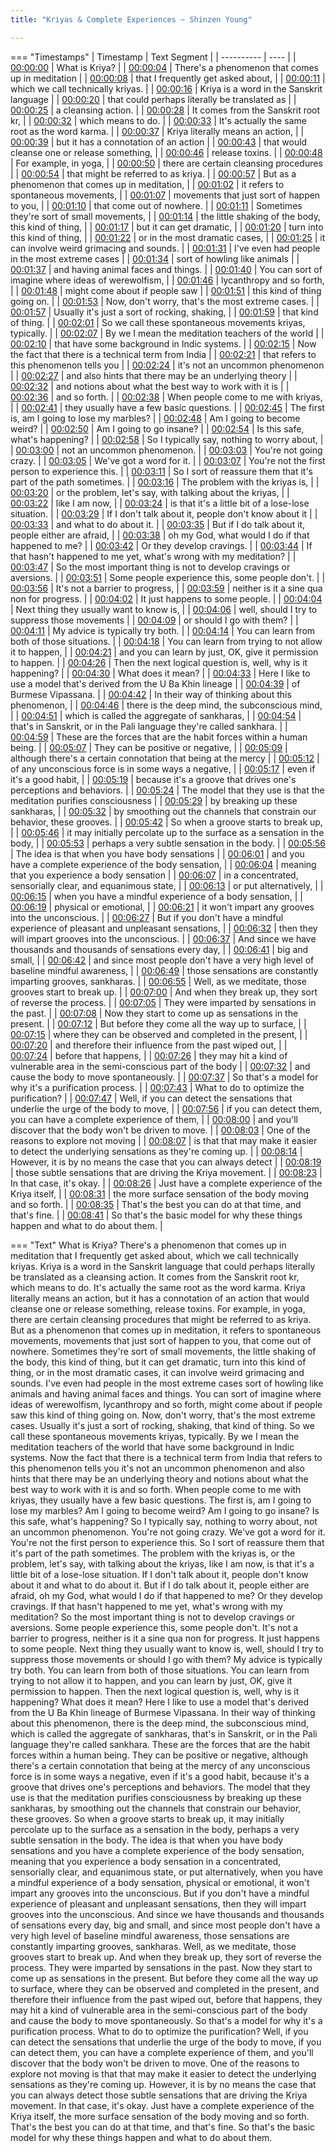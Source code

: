 ```yaml
---
title: "Kriyas & Complete Experiences ~ Shinzen Young"

---
```

=== "Timestamps"
    | Timestamp | Text Segment |
    | ---------- | ----  |
    | [00:00:00](https://www.youtube.com/watch?v=e9AHh9MvgyQ&t=0) |  What is Kriya? |
    | [00:00:04](https://www.youtube.com/watch?v=e9AHh9MvgyQ&t=4) |  There's a phenomenon that comes up in meditation |
    | [00:00:08](https://www.youtube.com/watch?v=e9AHh9MvgyQ&t=8) |  that I frequently get asked about, |
    | [00:00:11](https://www.youtube.com/watch?v=e9AHh9MvgyQ&t=11) |  which we call technically kriyas. |
    | [00:00:16](https://www.youtube.com/watch?v=e9AHh9MvgyQ&t=16) |  Kriya is a word in the Sanskrit language |
    | [00:00:20](https://www.youtube.com/watch?v=e9AHh9MvgyQ&t=20) |  that could perhaps literally be translated as |
    | [00:00:25](https://www.youtube.com/watch?v=e9AHh9MvgyQ&t=25) |  a cleansing action. |
    | [00:00:28](https://www.youtube.com/watch?v=e9AHh9MvgyQ&t=28) |  It comes from the Sanskrit root kr, |
    | [00:00:32](https://www.youtube.com/watch?v=e9AHh9MvgyQ&t=32) |  which means to do. |
    | [00:00:33](https://www.youtube.com/watch?v=e9AHh9MvgyQ&t=33) |  It's actually the same root as the word karma. |
    | [00:00:37](https://www.youtube.com/watch?v=e9AHh9MvgyQ&t=37) |  Kriya literally means an action, |
    | [00:00:39](https://www.youtube.com/watch?v=e9AHh9MvgyQ&t=39) |  but it has a connotation of an action |
    | [00:00:43](https://www.youtube.com/watch?v=e9AHh9MvgyQ&t=43) |  that would cleanse one or release something, |
    | [00:00:46](https://www.youtube.com/watch?v=e9AHh9MvgyQ&t=46) |  release toxins. |
    | [00:00:48](https://www.youtube.com/watch?v=e9AHh9MvgyQ&t=48) |  For example, in yoga, |
    | [00:00:50](https://www.youtube.com/watch?v=e9AHh9MvgyQ&t=50) |  there are certain cleansing procedures |
    | [00:00:54](https://www.youtube.com/watch?v=e9AHh9MvgyQ&t=54) |  that might be referred to as kriya. |
    | [00:00:57](https://www.youtube.com/watch?v=e9AHh9MvgyQ&t=57) |  But as a phenomenon that comes up in meditation, |
    | [00:01:02](https://www.youtube.com/watch?v=e9AHh9MvgyQ&t=62) |  it refers to spontaneous movements, |
    | [00:01:07](https://www.youtube.com/watch?v=e9AHh9MvgyQ&t=67) |  movements that just sort of happen to you, |
    | [00:01:10](https://www.youtube.com/watch?v=e9AHh9MvgyQ&t=70) |  that come out of nowhere. |
    | [00:01:11](https://www.youtube.com/watch?v=e9AHh9MvgyQ&t=71) |  Sometimes they're sort of small movements, |
    | [00:01:14](https://www.youtube.com/watch?v=e9AHh9MvgyQ&t=74) |  the little shaking of the body, this kind of thing, |
    | [00:01:17](https://www.youtube.com/watch?v=e9AHh9MvgyQ&t=77) |  but it can get dramatic, |
    | [00:01:20](https://www.youtube.com/watch?v=e9AHh9MvgyQ&t=80) |  turn into this kind of thing, |
    | [00:01:22](https://www.youtube.com/watch?v=e9AHh9MvgyQ&t=82) |  or in the most dramatic cases, |
    | [00:01:25](https://www.youtube.com/watch?v=e9AHh9MvgyQ&t=85) |  it can involve weird grimacing and sounds. |
    | [00:01:31](https://www.youtube.com/watch?v=e9AHh9MvgyQ&t=91) |  I've even had people in the most extreme cases |
    | [00:01:34](https://www.youtube.com/watch?v=e9AHh9MvgyQ&t=94) |  sort of howling like animals |
    | [00:01:37](https://www.youtube.com/watch?v=e9AHh9MvgyQ&t=97) |  and having animal faces and things. |
    | [00:01:40](https://www.youtube.com/watch?v=e9AHh9MvgyQ&t=100) |  You can sort of imagine where ideas of werewolfism, |
    | [00:01:46](https://www.youtube.com/watch?v=e9AHh9MvgyQ&t=106) |  lycanthropy and so forth, |
    | [00:01:48](https://www.youtube.com/watch?v=e9AHh9MvgyQ&t=108) |  might come about if people saw |
    | [00:01:51](https://www.youtube.com/watch?v=e9AHh9MvgyQ&t=111) |  this kind of thing going on. |
    | [00:01:53](https://www.youtube.com/watch?v=e9AHh9MvgyQ&t=113) |  Now, don't worry, that's the most extreme cases. |
    | [00:01:57](https://www.youtube.com/watch?v=e9AHh9MvgyQ&t=117) |  Usually it's just a sort of rocking, shaking, |
    | [00:01:59](https://www.youtube.com/watch?v=e9AHh9MvgyQ&t=119) |  that kind of thing. |
    | [00:02:01](https://www.youtube.com/watch?v=e9AHh9MvgyQ&t=121) |  So we call these spontaneous movements kriyas, typically. |
    | [00:02:07](https://www.youtube.com/watch?v=e9AHh9MvgyQ&t=127) |  By we I mean the meditation teachers of the world |
    | [00:02:10](https://www.youtube.com/watch?v=e9AHh9MvgyQ&t=130) |  that have some background in Indic systems. |
    | [00:02:15](https://www.youtube.com/watch?v=e9AHh9MvgyQ&t=135) |  Now the fact that there is a technical term from India |
    | [00:02:21](https://www.youtube.com/watch?v=e9AHh9MvgyQ&t=141) |  that refers to this phenomenon tells you |
    | [00:02:24](https://www.youtube.com/watch?v=e9AHh9MvgyQ&t=144) |  it's not an uncommon phenomenon |
    | [00:02:27](https://www.youtube.com/watch?v=e9AHh9MvgyQ&t=147) |  and also hints that there may be an underlying theory |
    | [00:02:32](https://www.youtube.com/watch?v=e9AHh9MvgyQ&t=152) |  and notions about what the best way to work with it is |
    | [00:02:36](https://www.youtube.com/watch?v=e9AHh9MvgyQ&t=156) |  and so forth. |
    | [00:02:38](https://www.youtube.com/watch?v=e9AHh9MvgyQ&t=158) |  When people come to me with kriyas, |
    | [00:02:41](https://www.youtube.com/watch?v=e9AHh9MvgyQ&t=161) |  they usually have a few basic questions. |
    | [00:02:45](https://www.youtube.com/watch?v=e9AHh9MvgyQ&t=165) |  The first is, am I going to lose my marbles? |
    | [00:02:48](https://www.youtube.com/watch?v=e9AHh9MvgyQ&t=168) |  Am I going to become weird? |
    | [00:02:50](https://www.youtube.com/watch?v=e9AHh9MvgyQ&t=170) |  Am I going to go insane? |
    | [00:02:54](https://www.youtube.com/watch?v=e9AHh9MvgyQ&t=174) |  Is this safe, what's happening? |
    | [00:02:58](https://www.youtube.com/watch?v=e9AHh9MvgyQ&t=178) |  So I typically say, nothing to worry about, |
    | [00:03:00](https://www.youtube.com/watch?v=e9AHh9MvgyQ&t=180) |  not an uncommon phenomenon. |
    | [00:03:03](https://www.youtube.com/watch?v=e9AHh9MvgyQ&t=183) |  You're not going crazy. |
    | [00:03:05](https://www.youtube.com/watch?v=e9AHh9MvgyQ&t=185) |  We've got a word for it. |
    | [00:03:07](https://www.youtube.com/watch?v=e9AHh9MvgyQ&t=187) |  You're not the first person to experience this. |
    | [00:03:11](https://www.youtube.com/watch?v=e9AHh9MvgyQ&t=191) |  So I sort of reassure them that it's part of the path sometimes. |
    | [00:03:16](https://www.youtube.com/watch?v=e9AHh9MvgyQ&t=196) |  The problem with the kriyas is, |
    | [00:03:20](https://www.youtube.com/watch?v=e9AHh9MvgyQ&t=200) |  or the problem, let's say, with talking about the kriyas, |
    | [00:03:22](https://www.youtube.com/watch?v=e9AHh9MvgyQ&t=202) |  like I am now, |
    | [00:03:24](https://www.youtube.com/watch?v=e9AHh9MvgyQ&t=204) |  is that it's a little bit of a lose-lose situation. |
    | [00:03:29](https://www.youtube.com/watch?v=e9AHh9MvgyQ&t=209) |  If I don't talk about it, people don't know about it |
    | [00:03:33](https://www.youtube.com/watch?v=e9AHh9MvgyQ&t=213) |  and what to do about it. |
    | [00:03:35](https://www.youtube.com/watch?v=e9AHh9MvgyQ&t=215) |  But if I do talk about it, people either are afraid, |
    | [00:03:38](https://www.youtube.com/watch?v=e9AHh9MvgyQ&t=218) |  oh my God, what would I do if that happened to me? |
    | [00:03:42](https://www.youtube.com/watch?v=e9AHh9MvgyQ&t=222) |  Or they develop cravings. |
    | [00:03:44](https://www.youtube.com/watch?v=e9AHh9MvgyQ&t=224) |  If that hasn't happened to me yet, what's wrong with my meditation? |
    | [00:03:47](https://www.youtube.com/watch?v=e9AHh9MvgyQ&t=227) |  So the most important thing is not to develop cravings or aversions. |
    | [00:03:51](https://www.youtube.com/watch?v=e9AHh9MvgyQ&t=231) |  Some people experience this, some people don't. |
    | [00:03:56](https://www.youtube.com/watch?v=e9AHh9MvgyQ&t=236) |  It's not a barrier to progress, |
    | [00:03:59](https://www.youtube.com/watch?v=e9AHh9MvgyQ&t=239) |  neither is it a sine qua non for progress. |
    | [00:04:02](https://www.youtube.com/watch?v=e9AHh9MvgyQ&t=242) |  It just happens to some people. |
    | [00:04:04](https://www.youtube.com/watch?v=e9AHh9MvgyQ&t=244) |  Next thing they usually want to know is, |
    | [00:04:06](https://www.youtube.com/watch?v=e9AHh9MvgyQ&t=246) |  well, should I try to suppress those movements |
    | [00:04:09](https://www.youtube.com/watch?v=e9AHh9MvgyQ&t=249) |  or should I go with them? |
    | [00:04:11](https://www.youtube.com/watch?v=e9AHh9MvgyQ&t=251) |  My advice is typically try both. |
    | [00:04:14](https://www.youtube.com/watch?v=e9AHh9MvgyQ&t=254) |  You can learn from both of those situations. |
    | [00:04:18](https://www.youtube.com/watch?v=e9AHh9MvgyQ&t=258) |  You can learn from trying to not allow it to happen, |
    | [00:04:21](https://www.youtube.com/watch?v=e9AHh9MvgyQ&t=261) |  and you can learn by just, OK, give it permission to happen. |
    | [00:04:26](https://www.youtube.com/watch?v=e9AHh9MvgyQ&t=266) |  Then the next logical question is, well, why is it happening? |
    | [00:04:30](https://www.youtube.com/watch?v=e9AHh9MvgyQ&t=270) |  What does it mean? |
    | [00:04:33](https://www.youtube.com/watch?v=e9AHh9MvgyQ&t=273) |  Here I like to use a model that's derived from the U Ba Khin lineage |
    | [00:04:39](https://www.youtube.com/watch?v=e9AHh9MvgyQ&t=279) |  of Burmese Vipassana. |
    | [00:04:42](https://www.youtube.com/watch?v=e9AHh9MvgyQ&t=282) |  In their way of thinking about this phenomenon, |
    | [00:04:46](https://www.youtube.com/watch?v=e9AHh9MvgyQ&t=286) |  there is the deep mind, the subconscious mind, |
    | [00:04:51](https://www.youtube.com/watch?v=e9AHh9MvgyQ&t=291) |  which is called the aggregate of sankharas, |
    | [00:04:54](https://www.youtube.com/watch?v=e9AHh9MvgyQ&t=294) |  that's in Sanskrit, or in the Pali language they're called sankhara. |
    | [00:04:59](https://www.youtube.com/watch?v=e9AHh9MvgyQ&t=299) |  These are the forces that are the habit forces within a human being. |
    | [00:05:07](https://www.youtube.com/watch?v=e9AHh9MvgyQ&t=307) |  They can be positive or negative, |
    | [00:05:09](https://www.youtube.com/watch?v=e9AHh9MvgyQ&t=309) |  although there's a certain connotation that being at the mercy |
    | [00:05:12](https://www.youtube.com/watch?v=e9AHh9MvgyQ&t=312) |  of any unconscious force is in some ways a negative, |
    | [00:05:17](https://www.youtube.com/watch?v=e9AHh9MvgyQ&t=317) |  even if it's a good habit, |
    | [00:05:19](https://www.youtube.com/watch?v=e9AHh9MvgyQ&t=319) |  because it's a groove that drives one's perceptions and behaviors. |
    | [00:05:24](https://www.youtube.com/watch?v=e9AHh9MvgyQ&t=324) |  The model that they use is that the meditation purifies consciousness |
    | [00:05:29](https://www.youtube.com/watch?v=e9AHh9MvgyQ&t=329) |  by breaking up these sankharas, |
    | [00:05:32](https://www.youtube.com/watch?v=e9AHh9MvgyQ&t=332) |  by smoothing out the channels that constrain our behavior, these grooves. |
    | [00:05:42](https://www.youtube.com/watch?v=e9AHh9MvgyQ&t=342) |  So when a groove starts to break up, |
    | [00:05:46](https://www.youtube.com/watch?v=e9AHh9MvgyQ&t=346) |  it may initially percolate up to the surface as a sensation in the body, |
    | [00:05:53](https://www.youtube.com/watch?v=e9AHh9MvgyQ&t=353) |  perhaps a very subtle sensation in the body. |
    | [00:05:56](https://www.youtube.com/watch?v=e9AHh9MvgyQ&t=356) |  The idea is that when you have body sensations |
    | [00:06:01](https://www.youtube.com/watch?v=e9AHh9MvgyQ&t=361) |  and you have a complete experience of the body sensation, |
    | [00:06:04](https://www.youtube.com/watch?v=e9AHh9MvgyQ&t=364) |  meaning that you experience a body sensation |
    | [00:06:07](https://www.youtube.com/watch?v=e9AHh9MvgyQ&t=367) |  in a concentrated, sensorially clear, and equanimous state, |
    | [00:06:13](https://www.youtube.com/watch?v=e9AHh9MvgyQ&t=373) |  or put alternatively, |
    | [00:06:15](https://www.youtube.com/watch?v=e9AHh9MvgyQ&t=375) |  when you have a mindful experience of a body sensation, |
    | [00:06:19](https://www.youtube.com/watch?v=e9AHh9MvgyQ&t=379) |  physical or emotional, |
    | [00:06:21](https://www.youtube.com/watch?v=e9AHh9MvgyQ&t=381) |  it won't impart any grooves into the unconscious. |
    | [00:06:27](https://www.youtube.com/watch?v=e9AHh9MvgyQ&t=387) |  But if you don't have a mindful experience of pleasant and unpleasant sensations, |
    | [00:06:32](https://www.youtube.com/watch?v=e9AHh9MvgyQ&t=392) |  then they will impart grooves into the unconscious. |
    | [00:06:37](https://www.youtube.com/watch?v=e9AHh9MvgyQ&t=397) |  And since we have thousands and thousands of sensations every day, |
    | [00:06:41](https://www.youtube.com/watch?v=e9AHh9MvgyQ&t=401) |  big and small, |
    | [00:06:42](https://www.youtube.com/watch?v=e9AHh9MvgyQ&t=402) |  and since most people don't have a very high level of baseline mindful awareness, |
    | [00:06:49](https://www.youtube.com/watch?v=e9AHh9MvgyQ&t=409) |  those sensations are constantly imparting grooves, sankharas. |
    | [00:06:55](https://www.youtube.com/watch?v=e9AHh9MvgyQ&t=415) |  Well, as we meditate, those grooves start to break up. |
    | [00:07:00](https://www.youtube.com/watch?v=e9AHh9MvgyQ&t=420) |  And when they break up, they sort of reverse the process. |
    | [00:07:05](https://www.youtube.com/watch?v=e9AHh9MvgyQ&t=425) |  They were imparted by sensations in the past. |
    | [00:07:08](https://www.youtube.com/watch?v=e9AHh9MvgyQ&t=428) |  Now they start to come up as sensations in the present. |
    | [00:07:12](https://www.youtube.com/watch?v=e9AHh9MvgyQ&t=432) |  But before they come all the way up to surface, |
    | [00:07:15](https://www.youtube.com/watch?v=e9AHh9MvgyQ&t=435) |  where they can be observed and completed in the present, |
    | [00:07:20](https://www.youtube.com/watch?v=e9AHh9MvgyQ&t=440) |  and therefore their influence from the past wiped out, |
    | [00:07:24](https://www.youtube.com/watch?v=e9AHh9MvgyQ&t=444) |  before that happens, |
    | [00:07:26](https://www.youtube.com/watch?v=e9AHh9MvgyQ&t=446) |  they may hit a kind of vulnerable area in the semi-conscious part of the body |
    | [00:07:32](https://www.youtube.com/watch?v=e9AHh9MvgyQ&t=452) |  and cause the body to move spontaneously. |
    | [00:07:37](https://www.youtube.com/watch?v=e9AHh9MvgyQ&t=457) |  So that's a model for why it's a purification process. |
    | [00:07:43](https://www.youtube.com/watch?v=e9AHh9MvgyQ&t=463) |  What to do to optimize the purification? |
    | [00:07:47](https://www.youtube.com/watch?v=e9AHh9MvgyQ&t=467) |  Well, if you can detect the sensations that underlie the urge of the body to move, |
    | [00:07:56](https://www.youtube.com/watch?v=e9AHh9MvgyQ&t=476) |  if you can detect them, you can have a complete experience of them, |
    | [00:08:00](https://www.youtube.com/watch?v=e9AHh9MvgyQ&t=480) |  and you'll discover that the body won't be driven to move. |
    | [00:08:03](https://www.youtube.com/watch?v=e9AHh9MvgyQ&t=483) |  One of the reasons to explore not moving |
    | [00:08:07](https://www.youtube.com/watch?v=e9AHh9MvgyQ&t=487) |  is that that may make it easier to detect the underlying sensations as they're coming up. |
    | [00:08:14](https://www.youtube.com/watch?v=e9AHh9MvgyQ&t=494) |  However, it is by no means the case that you can always detect |
    | [00:08:19](https://www.youtube.com/watch?v=e9AHh9MvgyQ&t=499) |  those subtle sensations that are driving the Kriya movement. |
    | [00:08:23](https://www.youtube.com/watch?v=e9AHh9MvgyQ&t=503) |  In that case, it's okay. |
    | [00:08:26](https://www.youtube.com/watch?v=e9AHh9MvgyQ&t=506) |  Just have a complete experience of the Kriya itself, |
    | [00:08:31](https://www.youtube.com/watch?v=e9AHh9MvgyQ&t=511) |  the more surface sensation of the body moving and so forth. |
    | [00:08:35](https://www.youtube.com/watch?v=e9AHh9MvgyQ&t=515) |  That's the best you can do at that time, and that's fine. |
    | [00:08:41](https://www.youtube.com/watch?v=e9AHh9MvgyQ&t=521) |  So that's the basic model for why these things happen and what to do about them. |

=== "Text"
     What is Kriya? There's a phenomenon that comes up in meditation that I frequently get asked about, which we call technically kriyas. Kriya is a word in the Sanskrit language that could perhaps literally be translated as a cleansing action. It comes from the Sanskrit root kr, which means to do. It's actually the same root as the word karma. Kriya literally means an action, but it has a connotation of an action that would cleanse one or release something, release toxins. For example, in yoga, there are certain cleansing procedures that might be referred to as kriya. But as a phenomenon that comes up in meditation, it refers to spontaneous movements, movements that just sort of happen to you, that come out of nowhere. Sometimes they're sort of small movements, the little shaking of the body, this kind of thing, but it can get dramatic, turn into this kind of thing, or in the most dramatic cases, it can involve weird grimacing and sounds. I've even had people in the most extreme cases sort of howling like animals and having animal faces and things. You can sort of imagine where ideas of werewolfism, lycanthropy and so forth, might come about if people saw this kind of thing going on. Now, don't worry, that's the most extreme cases. Usually it's just a sort of rocking, shaking, that kind of thing. So we call these spontaneous movements kriyas, typically. By we I mean the meditation teachers of the world that have some background in Indic systems. Now the fact that there is a technical term from India that refers to this phenomenon tells you it's not an uncommon phenomenon and also hints that there may be an underlying theory and notions about what the best way to work with it is and so forth. When people come to me with kriyas, they usually have a few basic questions. The first is, am I going to lose my marbles? Am I going to become weird? Am I going to go insane? Is this safe, what's happening? So I typically say, nothing to worry about, not an uncommon phenomenon. You're not going crazy. We've got a word for it. You're not the first person to experience this. So I sort of reassure them that it's part of the path sometimes. The problem with the kriyas is, or the problem, let's say, with talking about the kriyas, like I am now, is that it's a little bit of a lose-lose situation. If I don't talk about it, people don't know about it and what to do about it. But if I do talk about it, people either are afraid, oh my God, what would I do if that happened to me? Or they develop cravings. If that hasn't happened to me yet, what's wrong with my meditation? So the most important thing is not to develop cravings or aversions. Some people experience this, some people don't. It's not a barrier to progress, neither is it a sine qua non for progress. It just happens to some people. Next thing they usually want to know is, well, should I try to suppress those movements or should I go with them? My advice is typically try both. You can learn from both of those situations. You can learn from trying to not allow it to happen, and you can learn by just, OK, give it permission to happen. Then the next logical question is, well, why is it happening? What does it mean? Here I like to use a model that's derived from the U Ba Khin lineage of Burmese Vipassana. In their way of thinking about this phenomenon, there is the deep mind, the subconscious mind, which is called the aggregate of sankharas, that's in Sanskrit, or in the Pali language they're called sankhara. These are the forces that are the habit forces within a human being. They can be positive or negative, although there's a certain connotation that being at the mercy of any unconscious force is in some ways a negative, even if it's a good habit, because it's a groove that drives one's perceptions and behaviors. The model that they use is that the meditation purifies consciousness by breaking up these sankharas, by smoothing out the channels that constrain our behavior, these grooves. So when a groove starts to break up, it may initially percolate up to the surface as a sensation in the body, perhaps a very subtle sensation in the body. The idea is that when you have body sensations and you have a complete experience of the body sensation, meaning that you experience a body sensation in a concentrated, sensorially clear, and equanimous state, or put alternatively, when you have a mindful experience of a body sensation, physical or emotional, it won't impart any grooves into the unconscious. But if you don't have a mindful experience of pleasant and unpleasant sensations, then they will impart grooves into the unconscious. And since we have thousands and thousands of sensations every day, big and small, and since most people don't have a very high level of baseline mindful awareness, those sensations are constantly imparting grooves, sankharas. Well, as we meditate, those grooves start to break up. And when they break up, they sort of reverse the process. They were imparted by sensations in the past. Now they start to come up as sensations in the present. But before they come all the way up to surface, where they can be observed and completed in the present, and therefore their influence from the past wiped out, before that happens, they may hit a kind of vulnerable area in the semi-conscious part of the body and cause the body to move spontaneously. So that's a model for why it's a purification process. What to do to optimize the purification? Well, if you can detect the sensations that underlie the urge of the body to move, if you can detect them, you can have a complete experience of them, and you'll discover that the body won't be driven to move. One of the reasons to explore not moving is that that may make it easier to detect the underlying sensations as they're coming up. However, it is by no means the case that you can always detect those subtle sensations that are driving the Kriya movement. In that case, it's okay. Just have a complete experience of the Kriya itself, the more surface sensation of the body moving and so forth. That's the best you can do at that time, and that's fine. So that's the basic model for why these things happen and what to do about them.